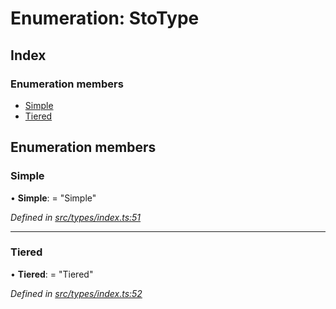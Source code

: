 # Enumeration: StoType

## Index

### Enumeration members

- [Simple](_types_index_.stotype.md#simple)
- [Tiered](_types_index_.stotype.md#tiered)

## Enumeration members

### Simple

• **Simple**: = "Simple"

_Defined in [src/types/index.ts:51](https://github.com/PolymathNetwork/polymath-sdk/blob/d80c6e9/src/types/index.ts#L51)_

---

### Tiered

• **Tiered**: = "Tiered"

_Defined in [src/types/index.ts:52](https://github.com/PolymathNetwork/polymath-sdk/blob/d80c6e9/src/types/index.ts#L52)_
